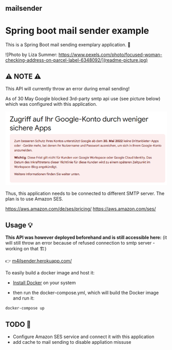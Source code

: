## mailsender

# Spring boot mail sender example

This is a Spring Boot mail sending exemplary application. 👮

![Photo by Liza Summer: https://www.pexels.com/photo/focused-woman-checking-address-on-parcel-label-6348092/](readme-picture.jpg)


## ⚠️ NOTE ⚠️

This API will currently throw an error during email sending!

As of 30 May Google blocked 3rd-party smtp api use (see picture below) which was configured with this application.

![Google banned 3rd-party smtp use](google.png)

Thus, this application needs to be connected to different SMTP server. The plan is to use Amazon SES.

https://aws.amazon.com/de/ses/pricing/
https://aws.amazon.com/ses/

## Usage 💡

__This API was however deployed beforehand and is still accessible here:__ 
(it will still throw an error because of refused connection to smtp server - working on that 🏗️)

👉  [m4ilsender.herokuapp.com/](https://m4ilsender.herokuapp.com/)

To easily build a docker image and host it:
- [Install Docker](https://docs.docker.com/get-docker/) on your system

- then run the docker-compose.yml, which will build the Docker image and run it:
```bash
docker-compose up
```

## TODO 📝

- Configure Amazon SES service and connect it with this application
- add cache to mail sending to disable appliation missuse 